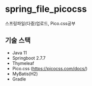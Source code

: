 # spring_file_picocss
  스프링파일(다중)업로드, Pico.css공부
  
 ## 기술 스택
- Java 11
- Springboot 2.7.7
- Thymeleaf
- Pico.css (https://picocss.com/docs/)
- MyBatis(H2)
- Gradle
